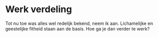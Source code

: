 # Werk verdeling

Tot nu toe was alles wel redelijk bekend, neem ik aan. Lichamelijke en geestelijke fitheid staan aan de basis. Hoe ga je dan verder te werk?
